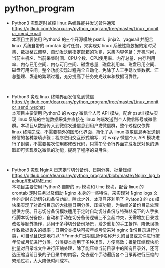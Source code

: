 # python_program
* Python3 实现定时监控 linux 系统性能并发送邮件通知</br>
https://github.com/dearxuany/python_program/tree/master/Linux_monitor_send_email </br>
本项目主要使用 Python3 的三个开源模块 psutil、jinja2、yagmail 并配合 linux 系统自带的 crontab 定时任务，来实现对 linux 系统性能数据的定时采集、数据格式调整、自动发送到指定邮箱的功能，采集内容包括：开机时间，当前主机名、当前采集时间、CPU个数、CPU使用率、内存总量、内存利用率、内存已用空间、内存可用空间、磁盘总量、磁盘利用率、磁盘已用空间、磁盘可用空间。整个功能实现过程完全自动化，免除了人工手动收集数据、汇总整理、发送的繁琐过程，充分提高了任务完成效率和数据可靠性。</br>
</br>

* Python3 实现 linux 终端界面发信息到微信</br>
https://github.com/dearxuany/python_program/tree/master/Linux_monitor_send_wechat </br>
本项目主要使用 Python3 的 wxpy 微信个人号 API 模块，配合 psutil 模块实现 linux 系统的性能数据采集并直接在 linux 终端发送到个人微信账号或微信群。本项目从数据传入到微信发送信息到用户或微信群，整个过程仅依靠 linux 终端完成，不需要额外的图形化界面，简化了从 linux 提取信息再发送到微信的各种繁琐步骤；程序使用交互形式编写，对 wxpy 微信个人 API 模块进行了封装，不需要每次使用都修改代码，只需在命令行界面完成发送对象的选取即可实现发送微信的功能，提高了程序的易用性。</br>
</br>

* Python3 实现 NginX 日志定时切分备份、日期分类、批量压缩</br>
https://github.com/dearxuany/python_program/blob/master/Nginx_log_backup/README.md </br>
本项目主要使用 Python3 自带的 os 模块和 time 模块，配合 linux 的 crontab 定时任务以及借助 Nginx 本身的一些特性，来实现对 Nginx logs 文件的定时自动切分和备份功能。除此之外，本项目还利用了 Pyhton3 的 os 模块来实现了对备份目录的大批量日期分类、压缩功能，为后续的备份目录处理提供方便。日志切分备份模块适用于定时自动切分备份与特殊状况下的人手执行脚本切分备份，自动和手动在切分备份逻辑上不会起冲突，无需增加目录或改名等额外操作，适用于多种切分备份场景，减少重复的手工操作，降低误操作致数据丢失的概率；日期分类模块可按年或月份来对 nginx 备份目录进行分类，可自动且快速地将以"YYmmdd"日期信息作名称开头的目录或文件进行按年份或月份进行分类，分类脚本适用于多种场景，方便高效；批量压缩模块能批量对目录或文件进行压缩处理，除了能压缩当前目录中的所有目录外，还可选压缩当前目录的子目录中的内容，免去逐个手动遍历各个目录再进行压缩的繁琐过程，大大降低时间成本。
